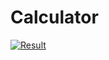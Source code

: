 # Calculator


[![Result](https://img.https://youtu.be/A8CbmwQDCVI/0.jpg)](https://youtu.be/A8CbmwQDCVI)
